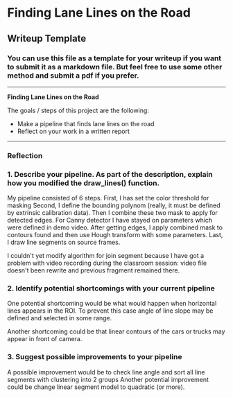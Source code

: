 # **Finding Lane Lines on the Road** 

## Writeup Template

### You can use this file as a template for your writeup if you want to submit it as a markdown file. But feel free to use some other method and submit a pdf if you prefer.

---

**Finding Lane Lines on the Road**

The goals / steps of this project are the following:
* Make a pipeline that finds lane lines on the road
* Reflect on your work in a written report


[//]: # (Image References)

[image1]: ./examples/grayscale.jpg "Grayscale"

---

### Reflection

### 1. Describe your pipeline. As part of the description, explain how you modified the draw_lines() function.

My pipeline consisted of 6 steps.
First, I has set the color threshold for masking
Second, I define the bounding polynom (really, it must be defined by extrinsic calibration data).
Then I combine these two mask to apply for detected edges.
For Canny detector I have stayed on parameters which were defined in demo video.
After getting edges, I apply combined mask to contours found and then use Hough transform with some parameters.
Last, I draw line segments on source frames.

I couldn't yet modify algorithm for join segment because I have got a problem with video recording during the classroom session: video file doesn't been rewrite and previous fragment remained there.

### 2. Identify potential shortcomings with your current pipeline

One potential shortcoming would be what would happen when horizontal lines appears in the ROI. To prevent this case angle of line slope may be defined and selected in some range.

Another shortcoming could be that linear contours of the cars or trucks may appear in front of camera.


### 3. Suggest possible improvements to your pipeline

A possible improvement would be to check line angle and sort all line segments with clustering into 2 groups
Another potential improvement could be change linear segment model to quadratic (or more).
